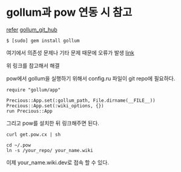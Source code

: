 # gollum과 pow 연동 시 참고

[refer](http://serverfault.com/questions/184674/how-to-run-gollum-using-mod-rails-and-apache-in-a-shared-hosting-environment-e/223813#223813)
[gollum_git_hub](https://github.com/gollum/gollum)
```
$ [sudo] gem install gollum
```

여기에서 의존성 문제나 기타 문제 때문에 오류가 발생
[link](https://github.com/gollum/gollum/wiki/Installation)

위 링크를 참고해서 해결

pow에서 gollum을 실행하기 위해서 config.ru 파일이 git repo에 필요하다.
```
require "gollum/app"

Precious::App.set(:gollum_path, File.dirname(__FILE__))
Precious::App.set(:wiki_options, {})
run Precious::App
```

그리고 pow를 설치한 뒤 링크해주면 된다.
```
curl get.pow.cx | sh

cd ~/.pow
ln -s /your_repo/ your_name.wiki
```

이제 your_name.wiki.dev로 접속 할 수 있다.
